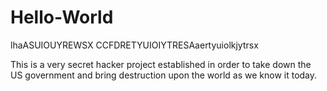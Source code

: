 # Hello-World
lhaASUIOUYREWSX CCFDRETYUIOIYTRESAaertyuiolkjytrsx

This is a very secret hacker project established in order to take down the US government and bring destruction
upon the world as we know it today.
